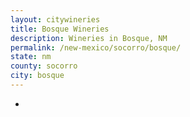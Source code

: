 ```yaml
---
layout: citywineries
title: Bosque Wineries
description: Wineries in Bosque, NM
permalink: /new-mexico/socorro/bosque/
state: nm
county: socorro
city: bosque
---
```

-
